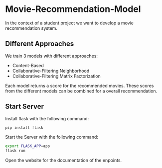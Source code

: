 # Movie-Recommendation-Model

In the context of a student project we want to develop a movie recommendation system.

## Different Approaches


We train 3 models with different approaches:
- Content-Based
- Collaborative-Filtering Neighborhood
- Collaborative-Filtering Matrix Factorization

Each model returns a score for the recommended movies. These scores from the different models can be combined for a overall recommendation.

## Start Server
Install flask with the following command:

```bash
pip install flask  
```

Start the Server with the following command:
```bash
export FLASK_APP=app
flask run
```

Open the website for the documentation of the enpoints.